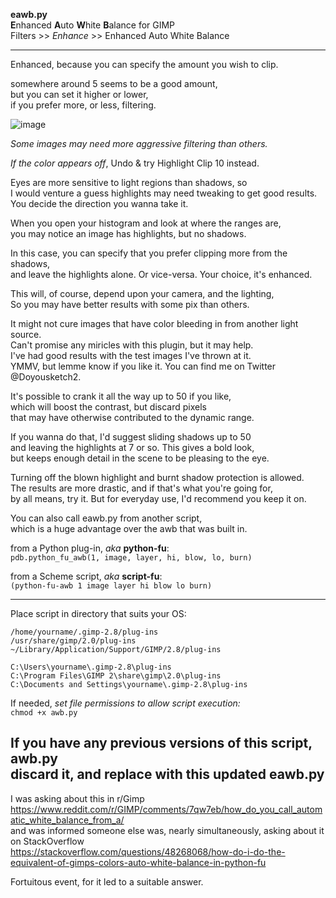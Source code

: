 **eawb.py**  
**E**nhanced **A**uto **W**hite **B**alance for GIMP  
Filters >> *Enhance* >> Enhanced Auto White Balance  

---

Enhanced, because you can specify the amount you wish to clip.  

somewhere around 5 seems to be a good amount,  
but you can set it higher or lower,  
if you prefer more, or less, filtering.  

![image](https://pbs.twimg.com/media/DT16yZaWAAAfsw6?format=jpg)  

*Some images may need more aggressive filtering than others.*  

*If the color appears off*, Undo & try Highlight Clip 10 instead.   

Eyes are more sensitive to light regions than shadows, so  
I would venture a guess highlights may need tweaking to get good results.  
You decide the direction you wanna take it.  

When you open your histogram and look at where the ranges are,  
you may notice an image has highlights, but no shadows.  

In this case, you can specify that you prefer clipping more from the shadows,  
and leave the highlights alone.  Or vice-versa.  Your choice, it's enhanced.  

This will, of course, depend upon your camera, and the lighting,  
So you may have better results with some pix than others.  

It might not cure images that have color bleeding in from another light source.  
Can't promise any miricles with this plugin, but it may help.  
I've had good results with the test images I've thrown at it.  
YMMV, but lemme know if you like it.  You can find me on Twitter @Doyousketch2.  

It's possible to crank it all the way up to 50 if you like,  
which will boost the contrast, but discard pixels  
that may have otherwise contributed to the dynamic range.  

If you wanna do that, I'd suggest sliding shadows up to 50  
and leaving the highlights at 7 or so.  This gives a bold look,  
but keeps enough detail in the scene to be pleasing to the eye.  

Turning off the blown highlight and burnt shadow protection is allowed.  
The results are more drastic, and if that's what you're going for,  
by all means, try it.  But for everyday use, I'd recommend you keep it on.  

You can also call eawb.py from another script,  
which is a huge advantage over the awb that was built in.  

from a Python plug-in, *aka* **python-fu**:  
`pdb.python_fu_awb(1, image, layer, hi, blow, lo, burn)`  

from a Scheme script, *aka* **script-fu**:  
`(python-fu-awb 1 image layer hi blow lo burn)`  

---

Place script in directory that suits your OS:

    /home/yourname/.gimp-2.8/plug-ins  
  	/usr/share/gimp/2.0/plug-ins  
    ~/Library/Application/Support/GIMP/2.8/plug-ins  

  	C:\Users\yourname\.gimp-2.8\plug-ins  
  	C:\Program Files\GIMP 2\share\gimp\2.0\plug-ins  
  	C:\Documents and Settings\yourname\.gimp-2.8\plug-ins  

If needed, *set file permissions to allow script execution:*  
    `chmod +x awb.py`  

If you have any previous versions of this script, awb.py  
discard it, and replace with this updated eawb.py  
---
I was asking about this in r/Gimp  
https://www.reddit.com/r/GIMP/comments/7qw7eb/how_do_you_call_automatic_white_balance_from_a/  
and was informed someone else was, nearly simultaneously, asking about it on StackOverflow  
https://stackoverflow.com/questions/48268068/how-do-i-do-the-equivalent-of-gimps-colors-auto-white-balance-in-python-fu  

Fortuitous event, for it led to a suitable answer.

  
